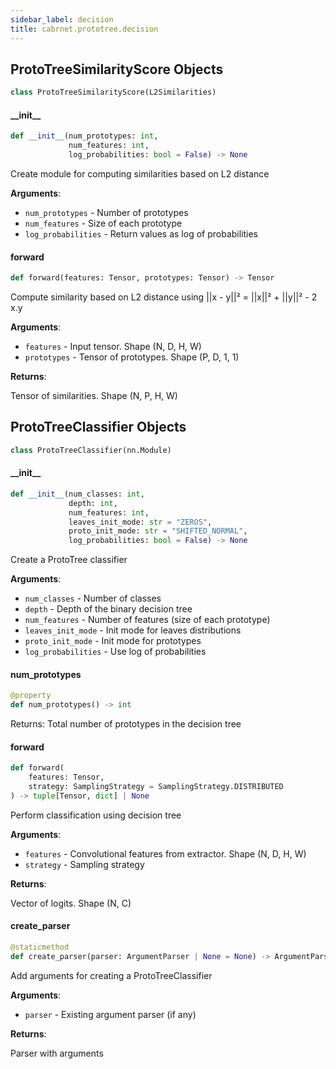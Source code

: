 ```yaml
---
sidebar_label: decision
title: cabrnet.prototree.decision
---
```


## ProtoTreeSimilarityScore Objects

```python
class ProtoTreeSimilarityScore(L2Similarities)
```

#### \_\_init\_\_

```python
def __init__(num_prototypes: int,
             num_features: int,
             log_probabilities: bool = False) -> None
```

Create module for computing similarities based on L2 distance

**Arguments**:

- `num_prototypes` - Number of prototypes
- `num_features` - Size of each prototype
- `log_probabilities` - Return values as log of probabilities

#### forward

```python
def forward(features: Tensor, prototypes: Tensor) -> Tensor
```

Compute similarity based on L2 distance using ||x - y||² = ||x||² + ||y||² - 2 x.y

**Arguments**:

- `features` - Input tensor. Shape (N, D, H, W)
- `prototypes` - Tensor of prototypes. Shape (P, D, 1, 1)
  

**Returns**:

  Tensor of similarities. Shape (N, P, H, W)

## ProtoTreeClassifier Objects

```python
class ProtoTreeClassifier(nn.Module)
```

#### \_\_init\_\_

```python
def __init__(num_classes: int,
             depth: int,
             num_features: int,
             leaves_init_mode: str = "ZEROS",
             proto_init_mode: str = "SHIFTED_NORMAL",
             log_probabilities: bool = False) -> None
```

Create a ProtoTree classifier

**Arguments**:

- `num_classes` - Number of classes
- `depth` - Depth of the binary decision tree
- `num_features` - Number of features (size of each prototype)
- `leaves_init_mode` - Init mode for leaves distributions
- `proto_init_mode` - Init mode for prototypes
- `log_probabilities` - Use log of probabilities

#### num\_prototypes

```python
@property
def num_prototypes() -> int
```

Returns: Total number of prototypes in the decision tree

#### forward

```python
def forward(
    features: Tensor,
    strategy: SamplingStrategy = SamplingStrategy.DISTRIBUTED
) -> tuple[Tensor, dict] | None
```

Perform classification using decision tree

**Arguments**:

- `features` - Convolutional features from extractor. Shape (N, D, H, W)
- `strategy` - Sampling strategy
  

**Returns**:

  Vector of logits. Shape (N, C)

#### create\_parser

```python
@staticmethod
def create_parser(parser: ArgumentParser | None = None) -> ArgumentParser
```

Add arguments for creating a ProtoTreeClassifier

**Arguments**:

- `parser` - Existing argument parser (if any)
  

**Returns**:

  Parser with arguments

